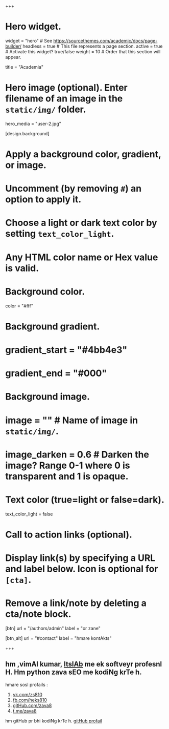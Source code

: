 +++
# Hero widget.
widget = "hero"  # See https://sourcethemes.com/academic/docs/page-builder/
headless = true  # This file represents a page section.
active = true  # Activate this widget? true/false
weight = 10  # Order that this section will appear.

title = "Academia"

# Hero image (optional). Enter filename of an image in the `static/img/` folder.
hero_media = "user-2.jpg"

[design.background]
  # Apply a background color, gradient, or image.
  #   Uncomment (by removing `#`) an option to apply it.
  #   Choose a light or dark text color by setting `text_color_light`.
  #   Any HTML color name or Hex value is valid.

  # Background color.
  color = "#fff"
  
  # Background gradient.
  # gradient_start = "#4bb4e3"
  # gradient_end = "#000"
  
  # Background image.
  # image = ""  # Name of image in `static/img/`.
  # image_darken = 0.6  # Darken the image? Range 0-1 where 0 is transparent and 1 is opaque.

  # Text color (true=light or false=dark).
  text_color_light = false

# Call to action links (optional).
#   Display link(s) by specifying a URL and label below. Icon is optional for `[cta]`.
#   Remove a link/note by deleting a cta/note block.
[btn]
  url = "/authors/admin"
  label = "or zane"
  
[btn_alt]
  url = "#contact"
  label = "hmare kontAkts"

+++
## hm ,vimAl kumar, [ItslAb](http://itslab.co.in) me ek softveyr profesnl H. Hm **python zava sEO** me kodiNg krTe h.

hmare sosl profails :
1. [vk.com/zs810](vk.com/zs810)
1. [fb.com/heks810](fb.com/heks810)
1. [gitHub.com/zava8](gitHub.com/zava8)
1. [t.me/zava8](t.me/zava8)

hm gitHub pr bhi kodiNg krTe h. [gitHub profail](http://gitHub.com/zava8)